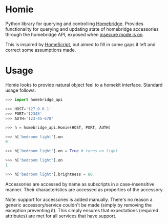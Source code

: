 # Homie

Python library for querying and controlling
[Homebridge](https://github.com/homebridge/homebridge).
Provides functionality for querying and updating state of homebridge
accessories through the homebridge API, exposed when
[insecure mode is on](https://github.com/oznu/homebridge-config-ui-x/wiki/Enabling-Accessory-Control).

This is inspired by [HomeScript](https://github.com/menahishayan/HomeScript),
but aimed to fill in some gaps it left and correct some assumptions made.

# Usage

Homie looks to provide natural object feel to a homekit interface.
Standard usage follows:

```python
>>> import homebridge_api

>>> HOST='127.0.0.1'
>>> PORT='12345'
>>> AUTH='123-45-678'

>>> h = homebridge_api.Homie(HOST, PORT, AUTH)

>>> h['bedroom light'].on
0

>>> h['bedroom light'].on = True # turns on light

>>> h['bedroom light'].on
1

>>> h['bedroom light'].brightness = 80
```

Accessories are accessed by name as subscripts in a case-insensitive manner.
Their characteristics are accessed as properties of the accessory.

Note: support for accessories is added manually. There's no reason a generic
accessory/service couldn't be made (simply by removing the exception preventing it).
This simply ensures that expectations (required attributes) are met for all
services that have support.